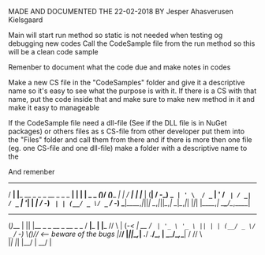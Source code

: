 MADE AND DOCUMENTED THE 22-02-2018 BY
Jesper Ahasverusen Kielsgaard

Main will start run method so static is not needed when testing og debugging new codes
Call the CodeSample file from the run method so this will be a clean code sample 

Remenber to document what the code due and make notes in codes

Make a new CS file in the "CodeSamples" folder and give it a descriptive name
so it's easy to see what the purpose is with it.
If there is a CS with that name, put the code inside that and make sure to make new
method in it and make it easy to manageable

If the CodeSample file need a dll-file (See if the DLL file is in NuGet packages) or 
others files as s CS-file from other developer put them into the "Files" folder and 
call them from there and if there is more then one file (eg. one CS-file and one dll-file) 
make a folder with a descriptive name to the 

And remenber 
___ _                              _      _          _  __ _        _    ___         _     
/ __| |___ __ _ _ _    __ _ _ _  __| |  __| |__ _ _ _(_)/ _(_)___ __| |  / __|___  __| |___ 
| (__| / -_) _` | ' \  / _` | ' \/ _` | / _| / _` | '_| |  _| / -_) _` | | (__/ _ \/ _` / -_)
\___|_\___\__,_|_||_| \__,_|_||_\__,_| \__|_\__,_|_| |_|_| |_\___\__,_|  \___\___/\__,_\___|                                                                                     
_      _  _                        ___         _             
(_)___ | || |__ _ _ __ _ __ _  _   / __|___  __| |___        //  \\
| (_-< | __ / _` | '_ \ '_ \ || | | (__/ _ \/ _` / -_)      _\\()//_  <-- beware of the bugs
|_/__/ |_||_\__,_| .__/ .__/\_, |  \___\___/\__,_\___|     / //  \\ \
                |_|  |_|   |__/                             | \__/ |
